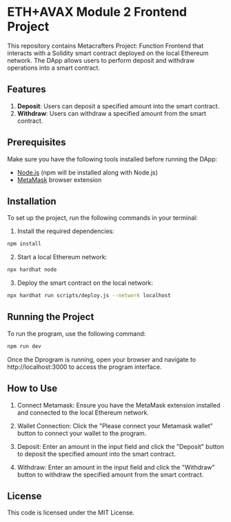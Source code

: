 # ETH+AVAX Module 2 Frontend Project

This repository contains Metacrafters Project: Function Frontend that interacts with a Solidity smart contract deployed on the local Ethereum network. The DApp allows users to perform deposit and withdraw operations into a smart contract.

## Features

1. **Deposit**: Users can deposit a specified amount into the smart contract.
2. **Withdraw**: Users can withdraw a specified amount from the smart contract.

## Prerequisites

Make sure you have the following tools installed before running the DApp:

- [Node.js](https://nodejs.org) (npm will be installed along with Node.js)
- [MetaMask](https://metamask.io/) browser extension

## Installation

To set up the project, run the following commands in your terminal:

1. Install the required dependencies:

```bash
npm install
```
2. Start a local Ethereum network:

```bash
npx hardhat node
```
3. Deploy the smart contract on the local network:

```bash
npx hardhat run scripts/deploy.js --network localhost
```
## Running the Project
To run the program, use the following command:

```bash
npm run dev
```
Once the Dprogram is running, open your browser and navigate to http://localhost:3000 to access the program interface.

## How to Use
1. Connect Metamask: Ensure you have the MetaMask extension installed and connected to the local Ethereum network.

2. Wallet Connection: Click the "Please connect your Metamask wallet" button to connect your wallet to the program.

3. Deposit: Enter an amount in the input field and click the "Deposit" button to deposit the specified amount into the smart contract.

4. Withdraw: Enter an amount in the input field and click the "Withdraw" button to withdraw the specified amount from the smart contract.



## License
This code is licensed under the MIT License. 